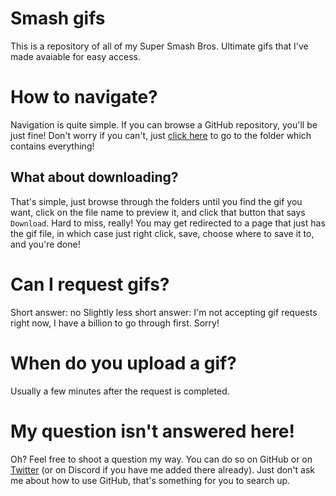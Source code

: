 # Smash gifs
This is a repository of all of my Super Smash Bros. Ultimate gifs that I've made avaiable for easy access.

# How to navigate?
Navigation is quite simple. If you can browse a GitHub repository, you'll be just fine! Don't worry if you can't, just [click here](https://github.com/vilijur/gifs/tree/main/Animations) to go to the folder which contains everything!

## What about downloading?
That's simple, just browse through the folders until you find the gif you want, click on the file name to preview it, and click that button that says `Download`. Hard to miss, really! You may get redirected to a page that just has the gif file, in which case just right click, save, choose where to save it to, and you're done!

# Can I request gifs?
Short answer: no
Slightly less short answer: I'm not accepting gif requests right now, I have a billion to go through first. Sorry!

# When do you upload a gif?
Usually a few minutes after the request is completed.

# My question isn't answered here!
Oh? Feel free to shoot a question my way. You can do so on GitHub or on [Twitter](https://twitter.com/vilijur) (or on Discord if you have me added there already). Just don't ask me about how to use GitHub, that's something for you to search up.
